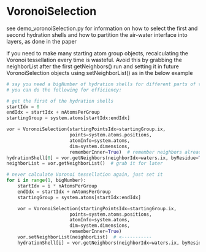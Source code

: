 # VoronoiSelection

see demo_voronoiSelection.py for information on how to select the first and second
hydration shells and how to partition the air-water interface into layers, as done
in the paper


if you need to make many starting atom group objects, recalculating the Voronoi tessellation every time is wasteful. Avoid this by grabbing the neighborList after the first getNeighbors() run and setting it in future VoronoiSelection objects using setNeighborList() as in the below example

```python
# say you need a bigNumber of hydration shells for different parts of the system
# you can do the following for efficiency:

# get the first of the hydration shells
startIdx = 0
endIdx = startIdx + nAtomsPerGroup
startingGroup = system.atoms[startIdx:endIdx]

vor = VoronoiSelection(startingPointsIdx=startingGroup.ix,
                       points=system.atoms.positions,
                       atomInfo=system.atoms,
                       dim=system.dimensions,
                       rememberInner=True)  # remember neighbors already found (see demo)
hydrationShell[0] = vor.getNeighbors(neighborIdx=waters.ix, byResidue=True)  # tessellation calculated here
neighborList = vor.getNeighborList()  # grab it for later

# never calculate Voronoi tessellation again, just set it
for i in range(1, bigNumber):
    startIdx = i * nAtomsPerGroup
    endIdx = startIdx + nAtomsPerGroup
    startingGroup = system.atoms[startIdx:endIdx]

    vor = VoronoiSelection(startingPointsIdx=startingGroup.ix,
                       points=system.atoms.positions,
                       atomInfo=system.atoms,
                       dim=system.dimensions,
                       rememberInner=True)
    vor.setNeighborList(neighborList)  # <-----------
    hydrationShell[i] = vor.getNeighbors(neighborIdx=waters.ix, byResidue=True)
```
